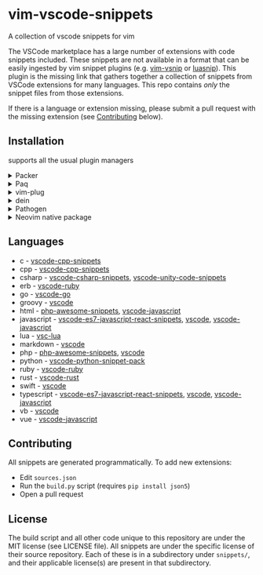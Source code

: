 # vim-vscode-snippets

A collection of vscode snippets for vim

The VSCode marketplace has a large number of extensions with code snippets
included. These snippets are not available in a format that can be easily
ingested by vim snippet plugins (e.g.
[vim-vsnip](https://github.com/hrsh7th/vim-vsnip) or
[luasnip](https://github.com/L3MON4D3/LuaSnip)). This plugin is the missing link
that gathers together a collection of snippets from VSCode extensions for many
languages. This repo contains _only_ the snippet files from those extensions.

If there is a language or extension missing, please
submit a pull request with the missing extension (see
[Contributing](#contributing) below).

## Installation

supports all the usual plugin managers

<details>
  <summary>Packer</summary>

```lua
require('packer').startup(function()
    use {'stevearc/vim-vscode-snippets'}
end)
```

</details>

<details>
  <summary>Paq</summary>

```lua
require "paq" {
    {'stevearc/vim-vscode-snippets'};
}
```

</details>

<details>
  <summary>vim-plug</summary>

```vim
Plug 'stevearc/vim-vscode-snippets'
```

</details>

<details>
  <summary>dein</summary>

```vim
call dein#add('stevearc/vim-vscode-snippets')
```

</details>

<details>
  <summary>Pathogen</summary>

```sh
git clone --depth=1 https://github.com/stevearc/vim-vscode-snippets.git ~/.vim/bundle/
```

</details>

<details>
  <summary>Neovim native package</summary>

```sh
git clone --depth=1 https://github.com/stevearc/vim-vscode-snippets.git \
  "${XDG_DATA_HOME:-$HOME/.local/share}"/nvim/site/pack/vim-vscode-snippets/start/vim-vscode-snippets
```

</details>

## Languages

- c - [vscode-cpp-snippets](https://github.com/one-harsh/vscode-cpp-snippets.git)
- cpp - [vscode-cpp-snippets](https://github.com/one-harsh/vscode-cpp-snippets.git)
- csharp - [vscode-csharp-snippets](https://github.com/J0rgeSerran0/vscode-csharp-snippets.git), [vscode-unity-code-snippets](https://github.com/kleber-swf/vscode-unity-code-snippets.git)
- erb - [vscode-ruby](https://github.com/rubyide/vscode-ruby.git)
- go - [vscode-go](https://github.com/golang/vscode-go.git)
- groovy - [vscode](https://github.com/microsoft/vscode.git)
- html - [php-awesome-snippets](https://github.com/h4kst3r/php-awesome-snippets.git), [vscode-javascript](https://github.com/xabikos/vscode-javascript.git)
- javascript - [vscode-es7-javascript-react-snippets](https://github.com/dsznajder/vscode-es7-javascript-react-snippets.git), [vscode](https://github.com/microsoft/vscode.git), [vscode-javascript](https://github.com/xabikos/vscode-javascript.git)
- lua - [vsc-lua](https://github.com/keyring/vsc-lua.git)
- markdown - [vscode](https://github.com/microsoft/vscode.git)
- php - [php-awesome-snippets](https://github.com/h4kst3r/php-awesome-snippets.git), [vscode](https://github.com/microsoft/vscode.git)
- python - [vscode-python-snippet-pack](https://github.com/ylcnfrht/vscode-python-snippet-pack.git)
- ruby - [vscode-ruby](https://github.com/rubyide/vscode-ruby.git)
- rust - [vscode-rust](https://github.com/rust-lang/vscode-rust.git)
- swift - [vscode](https://github.com/microsoft/vscode.git)
- typescript - [vscode-es7-javascript-react-snippets](https://github.com/dsznajder/vscode-es7-javascript-react-snippets.git), [vscode](https://github.com/microsoft/vscode.git), [vscode-javascript](https://github.com/xabikos/vscode-javascript.git)
- vb - [vscode](https://github.com/microsoft/vscode.git)
- vue - [vscode-javascript](https://github.com/xabikos/vscode-javascript.git)

## Contributing

All snippets are generated programmatically. To add new extensions:

- Edit `sources.json`
- Run the `build.py` script (requires `pip install json5`)
- Open a pull request

## License

The build script and all other code unique to this repository are under the MIT
license (see LICENSE file). All snippets are under the specific license of their
source repository. Each of these is in a subdirectory under `snippets/`, and
their applicable license(s) are present in that subdirectory.
